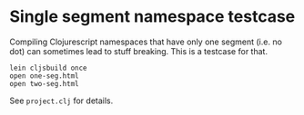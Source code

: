 # Single segment namespace testcase

Compiling Clojurescript namespaces that have only one segment (i.e. no dot)
can sometimes lead to stuff breaking. This is a testcase for that.

```
lein cljsbuild once
open one-seg.html
open two-seg.html
```

See `project.clj` for details.
